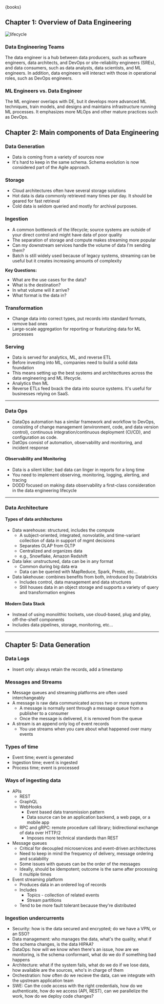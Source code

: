 

{books}

## Chapter 1: Overview of Data Engineering

![lifecycle](https://www.oreilly.com/api/v2/epubs/9781098108298/files/assets/fode_0201.png)

### Data Engineering Teams
The data engineer is a hub between data producers, such as software engineers, data architects, and DevOps or site-reliability engineers (SREs), and data consumers, such as data analysts, data scientists, and ML engineers. In addition, data engineers will interact with those in operational roles, such as DevOps engineers.

### ML Engineers vs. Data Engineer

The ML engineer overlaps with DE, but it develops more advanced ML techniques, train models, and designs and maintains infrastructure running ML processes. It emphasizes more MLOps and other mature practices such as DevOps.

## Chapter 2: Main components of Data Engineering

### Data Generation
- Data is coming from a variety of sources now
- It's hard to keep in the same schema. Schema evolution is now considered part of the Agile approach.

### Storage
- Cloud architectures often have several storage solutions
- Hot data is data commonly retrieved many times per day. It should be geared for fast retrieval
- Cold data is seldom queried and mostly for archival purposes.

### Ingestion
- A common bottleneck of the lifecycle; source systems are outside of your direct control and might have data of poor quality
- The separation of storage and compute makes streaming more popular
- Can my downstream services handle the volume of data I'm sending them?
- Batch is still widely used because of legacy systems, streaming can be useful but it creates increasing amounts of complexity

**Key Questions:**
- What are the use cases for the data?
- What is the destination?
- In what volume will it arrive?
- What format is the data in?

### Transformation
- Change data into correct types, put records into standard formats, remove bad ones
- Large-scale aggregation for reporting or featurizing data for ML processes

### Serving
- Data is served for analytics, ML, and reverse ETL
- Before investing into ML, companies need to build a solid data foundation
- This means setting up the best systems and architecttures across the data engineering and ML lifecycle.
- Analytics then ML
- Reverse ETLs feed bvack the data into source systems. It's useful for businesses relying on SaaS.

---

### Data Ops

- DataOps automation has a similar framework and workflow to DevOps, consisting of change management (environment, code, and data version control), continuous integration/continuous deployment (CI/CD), and configuration as code.
- DatOps consist of automation, observability and monitoring, and incident response

#### Observability and Monitoring
- Data is a silent killer; bad data can linger in reports for a long time
- You need to implement observing, monitoring, logging, alerting, and tracing 
- DODD focused on making data observability a first-class consideration in the data engineering lifecycle

---

### Data Architecture

#### Types of data architectures
- Data warehouse: structured, includes the compute
  - A subject-oriented, integrated, nonvolatile, and time-variant collection of data in support of mgmt decisions
  - Separates OLAP from OLTP
  - Centralized and organizes data
  - e.g., Snowflake, Amazon Redshift
- Data lake: unstructured, data can be in any format
  - Common during big data era
  - Data can be queried with MapReduce, Spark, Presto, etc...
- Data lakehouse: combines benefits from both, introduced by Databricks
  - Includes control, data management and data structures
  - Still houses data in an object storage and supports a variety of query and transformation engines
  
#### Modern Data Stack
- Instead of using monolithic toolsets, use cloud-based, plug and play, off-the-shelf components
- Includes data pipelines, storage, monitoring, etc...

---

## Chapter 5: Data Generation

### Data Logs
- Insert only: always retain the records, add a timestamp

### Messages and Streams
- Message queues and streaming platforms are often used interchangeably
- A message is raw data communicated across two or more systems
  - A message is normally sent through a message queue from a publisher to a consumer
  - Once the message is delivered, it is removed from the queue
- A stream is an append only log of event records
  - You use streams when you care about what happened over many events

### Types of time
- Event time; event is generated
- Ingestion time; event is ingested
- Process time; event is processed

### Ways of ingesting data
- APIs
  - REST
  - GraphQL
  - WebHooks
    - Event based data transmission pattern
    - Data source can be an application backend, a web page, or a mobile app
  - RPC and gRPC: remote procedure call library; bidirectional exchange of data over HTTP/2
    - Imposes more technical standards than REST
- Message queues
  - Critical for decoupled microservices and event-driven architectures
  - Need to keep in mind the frequency of delivery, message ordering and scalability
  - Some issues with queues can be the order of the messages
  - Ideally, should be idempotent; outcome is the same after processing it multiple times
- Event streaming platform
  - Produces data in an ordered log of records
  - Includes
    - Topics - collection of related events
    - Stream partitions
  - Tend to be more fault tolerant because they're distributed

### Ingestion undercurrents
- Security: how is the data secured and encrypted; do we have a VPN, or an SSO?
- Data management: who manages the data, what's the quality, what if the schema changes, is the data HIPAA?
- DataOps: how will we know when there's an issue, how are we monitoring, is the schema conformant, what do we do if something bad happens
- Architecture: what if the system fails, what do we do if we lose data, how available are the sources, who's in charge of them
- Orchestration: how often do we recieve the data, can we integrate with the upstream application team
- SWE: Can the code access with the right credentials, how do we authenticate, how do we access (API, REST), can we parallelize the work, how do we deploy code changes?

